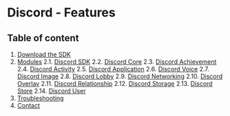# Discord - Features
## Table of content
1. [Download the SDK](#installation)
2. [Modules](#managers)
	2.1. [Discord SDK]()
	2.2. [Discord Core]()
	2.3. [Discord Achievement]()
	2.4. [Discord Activity]()
	2.5. [Discord Application]()
	2.6. [Discord Voice]()
	2.7. [Discord Image]()
	2.8. [Discord Lobby]()
	2.9. [Discord Networking]()
	2.10. [Discord Overlay]()
	2.11. [Discord Relationship]()
	2.12. [Discord Storage]()
	2.13. [Discord Store]()
	2.14. [Discord User]()
3. [Troubleshooting]()
4. [Contact]()

